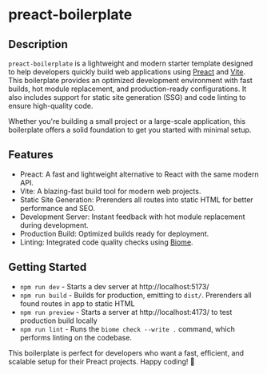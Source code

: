 # preact-boilerplate

## Description
`preact-boilerplate` is a lightweight and modern starter template designed to help developers quickly build web applications using [Preact](https://preactjs.com/) and [Vite](https://vite.dev/). This boilerplate provides an optimized development environment with fast builds, hot module replacement, and production-ready configurations. It also includes support for static site generation (SSG) and code linting to ensure high-quality code.

Whether you're building a small project or a large-scale application, this boilerplate offers a solid foundation to get you started with minimal setup.

## Features
- Preact: A fast and lightweight alternative to React with the same modern API.
- Vite: A blazing-fast build tool for modern web projects.
- Static Site Generation: Prerenders all routes into static HTML for better performance and SEO.
- Development Server: Instant feedback with hot module replacement during development.
- Production Build: Optimized builds ready for deployment.
- Linting: Integrated code quality checks using [Biome](https://biomejs.dev/).

## Getting Started

- `npm run dev` - Starts a dev server at http://localhost:5173/
- `npm run build` - Builds for production, emitting to `dist/`. Prerenders all found routes in app to static HTML
- `npm run preview` - Starts a server at http://localhost:4173/ to test production build locally
- `npm run lint` - Runs the `biome check --write .` command, which performs linting on the codebase.

This boilerplate is perfect for developers who want a fast, efficient, and scalable setup for their Preact projects. Happy coding! 🎉
